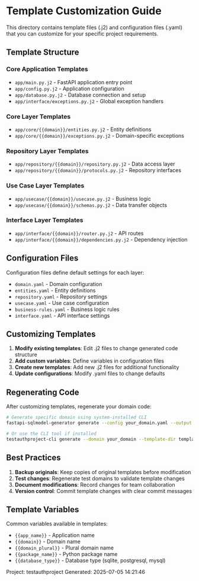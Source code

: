 # Template Customization Guide

This directory contains template files (.j2) and configuration files (.yaml) that you can customize for your specific project requirements.

## Template Structure

### Core Application Templates
- `app/main.py.j2` - FastAPI application entry point
- `app/config.py.j2` - Application configuration
- `app/database.py.j2` - Database connection and setup
- `app/interface/exceptions.py.j2` - Global exception handlers

### Core Layer Templates
- `app/core/{{domain}}/entities.py.j2` - Entity definitions
- `app/core/{{domain}}/exceptions.py.j2` - Domain-specific exceptions

### Repository Layer Templates
- `app/repository/{{domain}}/repository.py.j2` - Data access layer
- `app/repository/{{domain}}/protocols.py.j2` - Repository interfaces

### Use Case Layer Templates
- `app/usecase/{{domain}}/usecase.py.j2` - Business logic
- `app/usecase/{{domain}}/schemas.py.j2` - Data transfer objects

### Interface Layer Templates
- `app/interface/{{domain}}/router.py.j2` - API routes
- `app/interface/{{domain}}/dependencies.py.j2` - Dependency injection

## Configuration Files

Configuration files define default settings for each layer:
- `domain.yaml` - Domain configuration
- `entities.yaml` - Entity definitions
- `repository.yaml` - Repository settings
- `usecase.yaml` - Use case configuration
- `business-rules.yaml` - Business logic rules
- `interface.yaml` - API interface settings

## Customizing Templates

1. **Modify existing templates**: Edit .j2 files to change generated code structure
2. **Add custom variables**: Define variables in configuration files
3. **Create new templates**: Add new .j2 files for additional functionality
4. **Update configurations**: Modify .yaml files to change defaults

## Regenerating Code

After customizing templates, regenerate your domain code:

```bash
# Generate specific domain using system-installed CLI
fastapi-sqlmodel-generator generate --config your_domain.yaml --output ./app

# Or use the CLI tool if installed
testauthproject-cli generate --domain your_domain --template-dir templates/
```

## Best Practices

1. **Backup originals**: Keep copies of original templates before modification
2. **Test changes**: Regenerate test domains to validate template changes
3. **Document modifications**: Record changes for team collaboration
4. **Version control**: Commit template changes with clear commit messages

## Template Variables

Common variables available in templates:
- `{{app_name}}` - Application name
- `{{domain}}` - Domain name
- `{{domain_plural}}` - Plural domain name
- `{{package_name}}` - Python package name
- `{{database_type}}` - Database type (sqlite, postgresql, mysql)

Project: testauthproject
Generated: 2025-07-05 14:21:46
